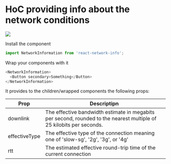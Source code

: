 # HoC providing info about the network conditions

<a href="https://nodei.co/npm/react-network-info/"><img src="https://nodei.co/npm/react-network-info.png?mini=true"></a>

Install the component

```js
import NetworkInformation from 'react-network-info';
```

Wrap your components with it

```js
<NetworkInformation>
  <Button secondary>Something</Button>
</NetworkInformation>
```

It provides to the children/wrapped components the following props:

| Prop        | Descriptipn     |
| ------------- |-------------|
| downlink      | The effective bandwidth estimate in megabits per second, rounded to the nearest multiple of 25 kilobits per seconds. |
| effectiveType  | The effective type of the connection meaning one of 'slow-sg', '2g', '3g', or '4g' |
| rtt  | The estimated effective round-trip time of the current connection  |

